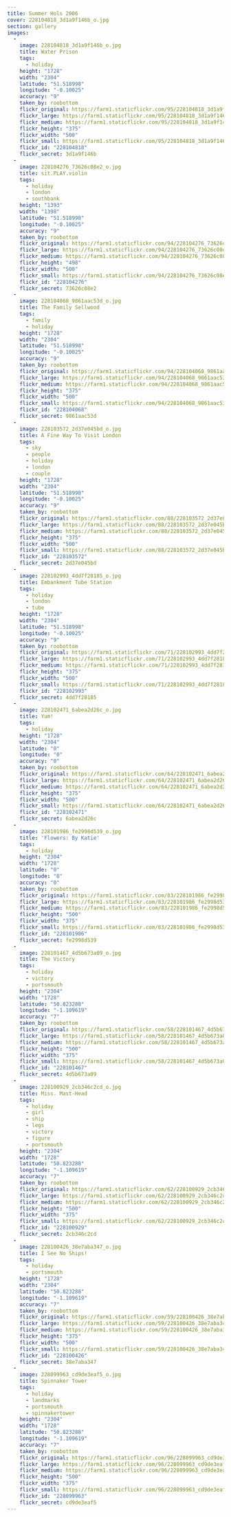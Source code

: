 ```yaml
---
title: Summer Hols 2006
cover: 228104818_3d1a9f146b_o.jpg
section: gallery
images:
  - 
    image: 228104818_3d1a9f146b_o.jpg
    title: Water Prison
    tags:
      - holiday
    height: "1728"
    width: "2304"
    latitude: "51.518998"
    longitude: "-0.10025"
    accuracy: "9"
    taken_by: roobottom
    flickr_original: https://farm1.staticflickr.com/95/228104818_3d1a9f146b_o.jpg
    flickr_large: https://farm1.staticflickr.com/95/228104818_3d1a9f146b_b.jpg
    flickr_medium: https://farm1.staticflickr.com/95/228104818_3d1a9f146b.jpg
    flickr_height: "375"
    flickr_width: "500"
    flickr_small: https://farm1.staticflickr.com/95/228104818_3d1a9f146b_m.jpg
    flickr_id: "228104818"
    flickr_secret: 3d1a9f146b
  - 
    image: 228104276_73626c08e2_o.jpg
    title: sit.PLAY.violin
    tags:
      - holiday
      - london
      - southbank
    height: "1393"
    width: "1398"
    latitude: "51.518998"
    longitude: "-0.10025"
    accuracy: "9"
    taken_by: roobottom
    flickr_original: https://farm1.staticflickr.com/94/228104276_73626c08e2_o.jpg
    flickr_large: https://farm1.staticflickr.com/94/228104276_73626c08e2_b.jpg
    flickr_medium: https://farm1.staticflickr.com/94/228104276_73626c08e2.jpg
    flickr_height: "498"
    flickr_width: "500"
    flickr_small: https://farm1.staticflickr.com/94/228104276_73626c08e2_m.jpg
    flickr_id: "228104276"
    flickr_secret: 73626c08e2
  - 
    image: 228104068_9861aac53d_o.jpg
    title: The Family Sellwood
    tags:
      - family
      - holiday
    height: "1728"
    width: "2304"
    latitude: "51.518998"
    longitude: "-0.10025"
    accuracy: "9"
    taken_by: roobottom
    flickr_original: https://farm1.staticflickr.com/94/228104068_9861aac53d_o.jpg
    flickr_large: https://farm1.staticflickr.com/94/228104068_9861aac53d_b.jpg
    flickr_medium: https://farm1.staticflickr.com/94/228104068_9861aac53d.jpg
    flickr_height: "375"
    flickr_width: "500"
    flickr_small: https://farm1.staticflickr.com/94/228104068_9861aac53d_m.jpg
    flickr_id: "228104068"
    flickr_secret: 9861aac53d
  - 
    image: 228103572_2d37e045bd_o.jpg
    title: A Fine Way To Visit London
    tags:
      - sky
      - people
      - holiday
      - london
      - couple
    height: "1728"
    width: "2304"
    latitude: "51.518998"
    longitude: "-0.10025"
    accuracy: "9"
    taken_by: roobottom
    flickr_original: https://farm1.staticflickr.com/88/228103572_2d37e045bd_o.jpg
    flickr_large: https://farm1.staticflickr.com/88/228103572_2d37e045bd_b.jpg
    flickr_medium: https://farm1.staticflickr.com/88/228103572_2d37e045bd.jpg
    flickr_height: "375"
    flickr_width: "500"
    flickr_small: https://farm1.staticflickr.com/88/228103572_2d37e045bd_m.jpg
    flickr_id: "228103572"
    flickr_secret: 2d37e045bd
  - 
    image: 228102993_4dd7f28185_o.jpg
    title: Embankment Tube Station
    tags:
      - holiday
      - london
      - tube
    height: "1728"
    width: "2304"
    latitude: "51.518998"
    longitude: "-0.10025"
    accuracy: "9"
    taken_by: roobottom
    flickr_original: https://farm1.staticflickr.com/71/228102993_4dd7f28185_o.jpg
    flickr_large: https://farm1.staticflickr.com/71/228102993_4dd7f28185_b.jpg
    flickr_medium: https://farm1.staticflickr.com/71/228102993_4dd7f28185.jpg
    flickr_height: "375"
    flickr_width: "500"
    flickr_small: https://farm1.staticflickr.com/71/228102993_4dd7f28185_m.jpg
    flickr_id: "228102993"
    flickr_secret: 4dd7f28185
  - 
    image: 228102471_6abea2d26c_o.jpg
    title: Yum!
    tags:
      - holiday
    height: "1728"
    width: "2304"
    latitude: "0"
    longitude: "0"
    accuracy: "0"
    taken_by: roobottom
    flickr_original: https://farm1.staticflickr.com/64/228102471_6abea2d26c_o.jpg
    flickr_large: https://farm1.staticflickr.com/64/228102471_6abea2d26c_b.jpg
    flickr_medium: https://farm1.staticflickr.com/64/228102471_6abea2d26c.jpg
    flickr_height: "375"
    flickr_width: "500"
    flickr_small: https://farm1.staticflickr.com/64/228102471_6abea2d26c_m.jpg
    flickr_id: "228102471"
    flickr_secret: 6abea2d26c
  - 
    image: 228101986_fe2998d539_o.jpg
    title: 'Flowers: By Katie'
    tags:
      - holiday
    height: "2304"
    width: "1728"
    latitude: "0"
    longitude: "0"
    accuracy: "0"
    taken_by: roobottom
    flickr_original: https://farm1.staticflickr.com/83/228101986_fe2998d539_o.jpg
    flickr_large: https://farm1.staticflickr.com/83/228101986_fe2998d539_b.jpg
    flickr_medium: https://farm1.staticflickr.com/83/228101986_fe2998d539.jpg
    flickr_height: "500"
    flickr_width: "375"
    flickr_small: https://farm1.staticflickr.com/83/228101986_fe2998d539_m.jpg
    flickr_id: "228101986"
    flickr_secret: fe2998d539
  - 
    image: 228101467_4d5b673a09_o.jpg
    title: The Victory
    tags:
      - holiday
      - victory
      - portsmouth
    height: "2304"
    width: "1728"
    latitude: "50.823288"
    longitude: "-1.109619"
    accuracy: "7"
    taken_by: roobottom
    flickr_original: https://farm1.staticflickr.com/58/228101467_4d5b673a09_o.jpg
    flickr_large: https://farm1.staticflickr.com/58/228101467_4d5b673a09_b.jpg
    flickr_medium: https://farm1.staticflickr.com/58/228101467_4d5b673a09.jpg
    flickr_height: "500"
    flickr_width: "375"
    flickr_small: https://farm1.staticflickr.com/58/228101467_4d5b673a09_m.jpg
    flickr_id: "228101467"
    flickr_secret: 4d5b673a09
  - 
    image: 228100929_2cb346c2cd_o.jpg
    title: Miss. Mast-Head
    tags:
      - holiday
      - girl
      - ship
      - legs
      - victory
      - figure
      - portsmouth
    height: "2304"
    width: "1728"
    latitude: "50.823288"
    longitude: "-1.109619"
    accuracy: "7"
    taken_by: roobottom
    flickr_original: https://farm1.staticflickr.com/62/228100929_2cb346c2cd_o.jpg
    flickr_large: https://farm1.staticflickr.com/62/228100929_2cb346c2cd_b.jpg
    flickr_medium: https://farm1.staticflickr.com/62/228100929_2cb346c2cd.jpg
    flickr_height: "500"
    flickr_width: "375"
    flickr_small: https://farm1.staticflickr.com/62/228100929_2cb346c2cd_m.jpg
    flickr_id: "228100929"
    flickr_secret: 2cb346c2cd
  - 
    image: 228100426_38e7aba347_o.jpg
    title: I See No Ships!
    tags:
      - holiday
      - portsmouth
    height: "1728"
    width: "2304"
    latitude: "50.823288"
    longitude: "-1.109619"
    accuracy: "7"
    taken_by: roobottom
    flickr_original: https://farm1.staticflickr.com/59/228100426_38e7aba347_o.jpg
    flickr_large: https://farm1.staticflickr.com/59/228100426_38e7aba347_b.jpg
    flickr_medium: https://farm1.staticflickr.com/59/228100426_38e7aba347.jpg
    flickr_height: "375"
    flickr_width: "500"
    flickr_small: https://farm1.staticflickr.com/59/228100426_38e7aba347_m.jpg
    flickr_id: "228100426"
    flickr_secret: 38e7aba347
  - 
    image: 228099963_cd9de3eaf5_o.jpg
    title: Spinnaker Tower
    tags:
      - holiday
      - landmarks
      - portsmouth
      - spinnakertower
    height: "2304"
    width: "1728"
    latitude: "50.823288"
    longitude: "-1.109619"
    accuracy: "7"
    taken_by: roobottom
    flickr_original: https://farm1.staticflickr.com/96/228099963_cd9de3eaf5_o.jpg
    flickr_large: https://farm1.staticflickr.com/96/228099963_cd9de3eaf5_b.jpg
    flickr_medium: https://farm1.staticflickr.com/96/228099963_cd9de3eaf5.jpg
    flickr_height: "500"
    flickr_width: "375"
    flickr_small: https://farm1.staticflickr.com/96/228099963_cd9de3eaf5_m.jpg
    flickr_id: "228099963"
    flickr_secret: cd9de3eaf5
---
```

